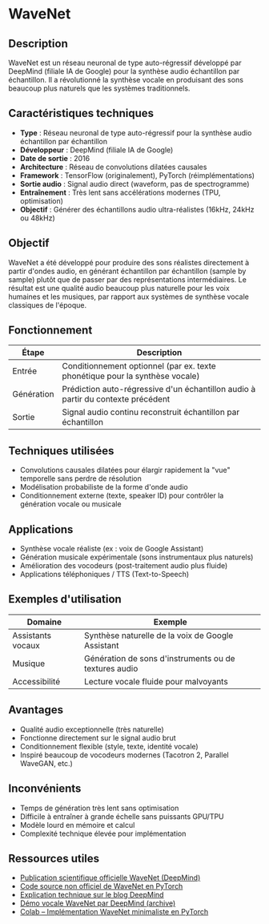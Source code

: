 # WaveNet

## Description
WaveNet est un réseau neuronal de type auto-régressif développé par DeepMind (filiale IA de Google) pour la synthèse audio échantillon par échantillon. Il a révolutionné la synthèse vocale en produisant des sons beaucoup plus naturels que les systèmes traditionnels.

## Caractéristiques techniques
- **Type** : Réseau neuronal de type auto-régressif pour la synthèse audio échantillon par échantillon
- **Développeur** : DeepMind (filiale IA de Google)
- **Date de sortie** : 2016
- **Architecture** : Réseau de convolutions dilatées causales
- **Framework** : TensorFlow (originalement), PyTorch (réimplémentations)
- **Sortie audio** : Signal audio direct (waveform, pas de spectrogramme)
- **Entraînement** : Très lent sans accélérations modernes (TPU, optimisation)
- **Objectif** : Générer des échantillons audio ultra-réalistes (16kHz, 24kHz ou 48kHz)

## Objectif
WaveNet a été développé pour produire des sons réalistes directement à partir d'ondes audio, en générant échantillon par échantillon (sample by sample) plutôt que de passer par des représentations intermédiaires. Le résultat est une qualité audio beaucoup plus naturelle pour les voix humaines et les musiques, par rapport aux systèmes de synthèse vocale classiques de l'époque.

## Fonctionnement
| Étape | Description |
|-------|-------------|
| Entrée | Conditionnement optionnel (par ex. texte phonétique pour la synthèse vocale) |
| Génération | Prédiction auto-régressive d'un échantillon audio à partir du contexte précédent |
| Sortie | Signal audio continu reconstruit échantillon par échantillon |

## Techniques utilisées
- Convolutions causales dilatées pour élargir rapidement la "vue" temporelle sans perdre de résolution
- Modélisation probabiliste de la forme d'onde audio
- Conditionnement externe (texte, speaker ID) pour contrôler la génération vocale ou musicale

## Applications
- Synthèse vocale réaliste (ex : voix de Google Assistant)
- Génération musicale expérimentale (sons instrumentaux plus naturels)
- Amélioration des vocodeurs (post-traitement audio plus fluide)
- Applications téléphoniques / TTS (Text-to-Speech)

## Exemples d'utilisation
| Domaine | Exemple |
|---------|---------|
| Assistants vocaux | Synthèse naturelle de la voix de Google Assistant |
| Musique | Génération de sons d'instruments ou de textures audio |
| Accessibilité | Lecture vocale fluide pour malvoyants |

## Avantages
- Qualité audio exceptionnelle (très naturelle)
- Fonctionne directement sur le signal audio brut
- Conditionnement flexible (style, texte, identité vocale)
- Inspiré beaucoup de vocodeurs modernes (Tacotron 2, Parallel WaveGAN, etc.)

## Inconvénients
- Temps de génération très lent sans optimisation
- Difficile à entraîner à grande échelle sans puissants GPU/TPU
- Modèle lourd en mémoire et calcul
- Complexité technique élevée pour implémentation

## Ressources utiles
- [Publication scientifique officielle WaveNet (DeepMind)](https://arxiv.org/abs/1609.03499)
- [Code source non officiel de WaveNet en PyTorch](https://github.com/r9y9/wavenet_vocoder)
- [Explication technique sur le blog DeepMind](https://deepmind.com/blog/article/wavenet-generative-model-raw-audio)
- [Démo vocale WaveNet par DeepMind (archive)](https://deepmind.com/blog/article/wavenet-generative-model-raw-audio)
- [Colab – Implémentation WaveNet minimaliste en PyTorch](https://colab.research.google.com/github/r9y9/wavenet_vocoder/blob/master/notebooks/wavenet_vocoder_demo.ipynb) 